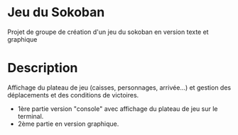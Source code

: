 # Jeu du Sokoban
Projet de groupe de création d'un jeu du sokoban en version texte et graphique

# Description
Affichage du plateau de jeu (caisses, personnages, arrivée...) et gestion des déplacements et des conditions de victoires.
- 1ère partie version "console" avec affichage du plateau de jeu sur le terminal.
- 2ème partie en version graphique.
